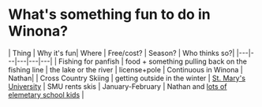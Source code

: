 # What's something fun to do in Winona?  

| Thing | Why it's fun| Where | Free/cost? | Season? | Who thinks so?|
|---|---|---|---|---|
| Fishing for panfish | food + something pulling back on the fishing line | the lake or the river | license+pole | Continuous in Winona | Nathan|
| Cross Country Skiing | getting outside in the winter | [St. Mary's University](https://saintmaryssports.com/sports/2016/2/18/NSC_0218161559.aspx) | SMU rents skis | January-February | Nathan and [lots of elemetary school kids](https://www.myxc.org/clubs/winona) |


